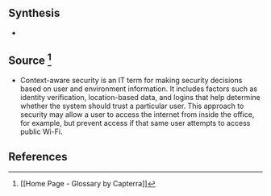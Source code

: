 ## Synthesis
- 
## Source [^1]
- Context-aware security is an IT term for making security decisions based on user and environment information. It includes factors such as identity verification, location-based data, and logins that help determine whether the system should trust a particular user. This approach to security may allow a user to access the internet from inside the office, for example, but prevent access if that same user attempts to access public Wi-Fi.
## References

[^1]: [[Home Page - Glossary by Capterra]]